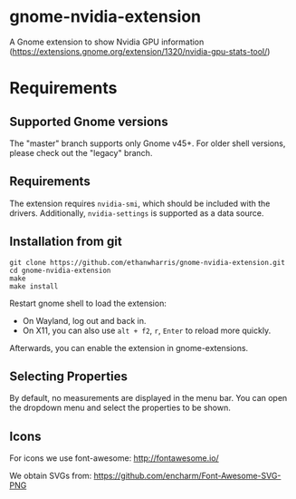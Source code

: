 <!-- SPDX-License-Identifier: GPL-3.0-or-later -->
<!-- Copyright Contributors to the gnome-nvidia-extension project. -->

# gnome-nvidia-extension
A Gnome extension to show Nvidia GPU information
(https://extensions.gnome.org/extension/1320/nvidia-gpu-stats-tool/)

# Requirements
## Supported Gnome versions
The "master" branch supports only Gnome v45+.
For older shell versions, please check out the "legacy" branch.

## Requirements
The extension requires `nvidia-smi`, which should be included with the drivers.
Additionally, `nvidia-settings` is supported as a data source.

## Installation from git
    git clone https://github.com/ethanwharris/gnome-nvidia-extension.git
    cd gnome-nvidia-extension
    make
    make install

Restart gnome shell to load the extension:
- On Wayland, log out and back in.
- On X11, you can also use `alt + f2`, `r`, `Enter` to reload more quickly.

Afterwards, you can enable the extension in gnome-extensions.

## Selecting Properties
By default, no measurements are displayed in the menu bar.
You can open the dropdown menu and select the properties to be shown.

## Icons
For icons we use font-awesome:
http://fontawesome.io/

We obtain SVGs from:
https://github.com/encharm/Font-Awesome-SVG-PNG
